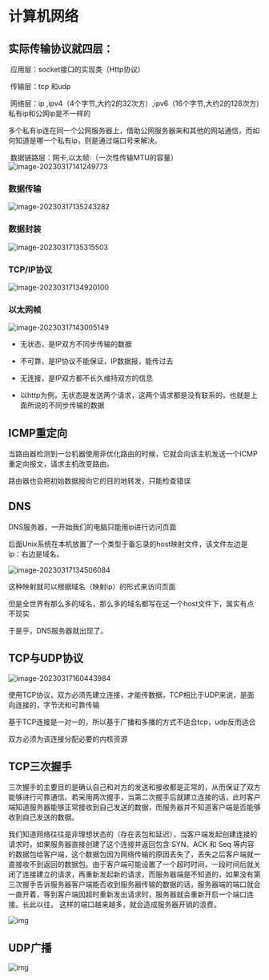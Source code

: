 # 计算机网络

## 实际传输协议就四层：

​                                    应用层：socket接口的实现类（Http协议）

​                                    传输层：tcp 和udp

​                                    网络层：ip  ,ipv4（4个字节,大约2的32次方）,ipv6（16个字节,大约2的128次方）私有ip和公网ip是不一样的

​                                     多个私有ip连在同一个公网服务器上，借助公网服务器来和其他的网站通信，而如何知道是哪一个私有ip，则是通过端口号来解决。

​                                    数据链路层：网卡,以太帧:（一次性传输MTU的容量）![image-20230317141249773](C:\Users\cao'yang'lin\AppData\Roaming\Typora\typora-user-images\image-20230317141249773.png)

### 数据传输

![image-20230317135243282](C:\Users\cao'yang'lin\AppData\Roaming\Typora\typora-user-images\image-20230317135243282.png)



### 数据封装

![image-20230317135315503](C:\Users\cao'yang'lin\AppData\Roaming\Typora\typora-user-images\image-20230317135315503.png)



### TCP/IP协议



![image-20230317134920100](C:\Users\cao'yang'lin\AppData\Roaming\Typora\typora-user-images\image-20230317134920100.png)

### 以太网帧

![image-20230317143005149](C:\Users\cao'yang'lin\AppData\Roaming\Typora\typora-user-images\image-20230317143005149.png)

- 无状态，是IP双方不同步传输的数据

- 不可靠，是IP协议不能保证，IP数据报，能传过去
- 无连接，是IP双方都不长久维持双方的信息

- 以http为例，无状态是发送两个请求，这两个请求都是没有联系的，也就是上面所说的不同步传输的数据

## ICMP重定向

当路由器检测到一台机器使用非优化路由的时候，它就会向该主机发送一个ICMP重定向报文，请求主机改变路由。

路由器也会把初始数据报向它的目的地转发，只能检查错误

## DNS

DNS服务器，一开始我们的电脑只能用ip进行访问页面

后面Unix系统在本机放置了一个类型于备忘录的host映射文件，该文件左边是ip：右边是域名。

![image-20230317134506084](C:\Users\cao'yang'lin\AppData\Roaming\Typora\typora-user-images\image-20230317134506084.png)

这种映射就可以根据域名（映射ip）的形式来访问页面

但是全世界有那么多的域名，那么多的域名都写在这一个host文件下，属实有点不现实

于是乎，DNS服务器就出现了。

## TCP与UDP协议

![image-20230317160443984](C:\Users\cao'yang'lin\AppData\Roaming\Typora\typora-user-images\image-20230317160443984.png)

使用TCP协议，双方必须先建立连接，才能传数据，TCP相比于UDP来说，是面向连接的，字节流和可靠传输

基于TCP连接是一对一的，所以基于广播和多播的方式不适合tcp，udp反而适合

双方必须为该连接分配必要的内核资源

## TCP三次握手

三次握手的主要目的是确认自己和对方的发送和接收都是正常的，从而保证了双方能够进行可靠通信。若采用两次握手，当第二次握手后就建立连接的话，此时客户端知道服务器能够正常接收到自己发送的数据，而服务器并不知道客户端是否能够收到自己发送的数据。

我们知道网络往往是非理想状态的（存在丢包和延迟），当客户端发起创建连接的请求时，如果服务器直接创建了这个连接并返回包含 SYN、ACK 和 Seq 等内容的数据包给客户端，这个数据包因为网络传输的原因丢失了，丢失之后客户端就一直接收不到返回的数据包。由于客户端可能设置了一个超时时间，一段时间后就关闭了连接建立的请求，再重新发起新的请求，而服务器端是不知道的，如果没有第三次握手告诉服务器客户端能否收到服务器传输的数据的话，服务器端的端口就会一直开着，等到客户端因超时重新发出请求时，服务器就会重新开启一个端口连接。长此以往， 这样的端口越来越多，就会造成服务器开销的浪费。

![img](https://pic1.zhimg.com/v2-91293d08ecc49d5fa1a48432ff3fc6b8_r.jpg)







## UDP广播

![img](https://img-blog.csdnimg.cn/2018103110011619.png?x-oss-process=image/watermark,type_ZmFuZ3poZW5naGVpdGk,shadow_10,text_aHR0cHM6Ly9ibG9nLmNzZG4ubmV0L3dlaXhpbl8zNjc1MDYyMw==,size_16,color_FFFFFF,t_70)

































